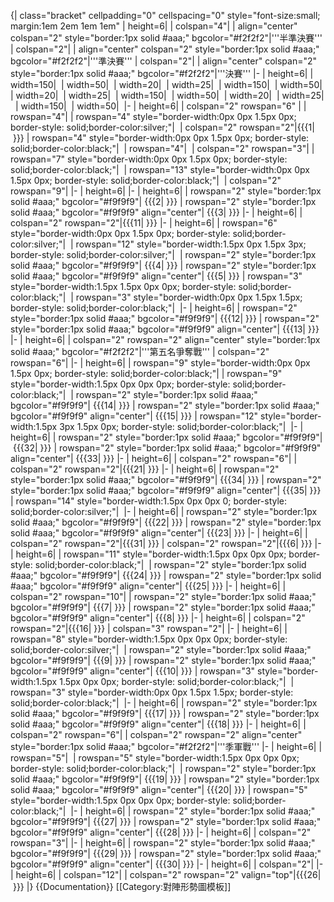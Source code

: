 {| class="bracket" cellpadding="0" cellspacing="0" style="font-size:small; margin:1em 2em 1em 1em"
| height=6|
| colspan="4"|
| align="center" colspan="2" style="border:1px solid #aaa;" bgcolor="#f2f2f2"|'''半準決賽'''
| colspan="2"|
| align="center" colspan="2" style="border:1px solid #aaa;" bgcolor="#f2f2f2"|'''準決賽'''
| colspan="2"|
| align="center" colspan="2" style="border:1px solid #aaa;" bgcolor="#f2f2f2"|'''決賽'''
|-
| height=6|
| width=150|&nbsp;
| width=50|&nbsp;
| width=20|&nbsp;
| width=25|&nbsp;
| width=150|&nbsp;
| width=50|&nbsp;
| width=20|&nbsp;
| width=25|&nbsp;
| width=150|&nbsp;
| width=50|&nbsp;
| width=20|&nbsp;
| width=25|&nbsp;
| width=150|&nbsp;
| width=50|&nbsp;
|-
| height=6|
| colspan="2" rowspan="6" |
| rowspan="4"|
| rowspan="4" style="border-width:0px 0px 1.5px 0px; border-style: solid;border-color:silver;"|&nbsp;
| colspan="2" rowspan="2"|{{{1|&nbsp;}}}
| rowspan="4" style="border-width:0px 0px 1.5px 0px; border-style: solid;border-color:black;"|&nbsp;
| rowspan="4"|&nbsp;
| colspan="2" rowspan="3"|
| rowspan="7" style="border-width:0px 0px 1.5px 0px; border-style: solid;border-color:black;"|&nbsp;
| rowspan="13" style="border-width:0px 0px 1.5px 0px; border-style: solid;border-color:black;"|&nbsp;
| colspan="2" rowspan="9"|
|-
| height=6| 
|-
| height=6|
| rowspan="2" style="border:1px solid #aaa;" bgcolor="#f9f9f9"|&nbsp;{{{2|&nbsp;}}}
| rowspan="2" style="border:1px solid #aaa;" bgcolor="#f9f9f9" align="center"|&nbsp;{{{3|&nbsp;}}}
|-
| height=6|
| colspan="2" rowspan="2"|{{{11|&nbsp;}}}
|-
| height=6|
| rowspan="6" style="border-width:0px 0px 1.5px 0px; border-style: solid;border-color:silver;"|&nbsp;
| rowspan="12" style="border-width:1.5px 0px 1.5px 3px; border-style: solid;border-color:silver;"|&nbsp;
| rowspan="2" style="border:1px solid #aaa;" bgcolor="#f9f9f9"|&nbsp;{{{4|&nbsp;}}}
| rowspan="2" style="border:1px solid #aaa;" bgcolor="#f9f9f9" align="center"|&nbsp;{{{5|&nbsp;}}}
| rowspan="3" style="border-width:1.5px 1.5px 0px 0px; border-style: solid;border-color:black;"|&nbsp;
| rowspan="3" style="border-width:0px 0px 1.5px 1.5px; border-style: solid;border-color:black;"|&nbsp;
|-
| height=6|
| rowspan="2" style="border:1px solid #aaa;" bgcolor="#f9f9f9"|&nbsp;{{{12|&nbsp;}}}
| rowspan="2" style="border:1px solid #aaa;" bgcolor="#f9f9f9" align="center"|&nbsp;{{{13|&nbsp;}}}
|-
| height=6|
| colspan="2" rowspan="2" align="center" style="border:1px solid #aaa;" bgcolor="#f2f2f2"|'''第五名爭奪戰'''
| colspan="2" rowspan="6"|
|-
| height=6|
| rowspan="9" style="border-width:0px 0px 1.5px 0px; border-style: solid;border-color:black;"|
| rowspan="9" style="border-width:1.5px 0px 0px 0px; border-style: solid;border-color:black;"|&nbsp;
| rowspan="2" style="border:1px solid #aaa;" bgcolor="#f9f9f9"|&nbsp;{{{14|&nbsp;}}}
| rowspan="2" style="border:1px solid #aaa;" bgcolor="#f9f9f9" align="center"|&nbsp;{{{15|&nbsp;}}}
| rowspan="12" style="border-width:1.5px 3px 1.5px 0px; border-style: solid;border-color:black;"|&nbsp;
|-
| height=6|
| rowspan="2" style="border:1px solid #aaa;" bgcolor="#f9f9f9"|&nbsp;{{{32|&nbsp;}}}
| rowspan="2" style="border:1px solid #aaa;" bgcolor="#f9f9f9" align="center"|&nbsp;{{{33|&nbsp;}}}
|-
| height=6|
| colspan="2" rowspan="6"|
| colspan="2" rowspan="2"|{{{21|&nbsp;}}}
|-
| height=6|
| rowspan="2" style="border:1px solid #aaa;" bgcolor="#f9f9f9"|&nbsp;{{{34|&nbsp;}}}
| rowspan="2" style="border:1px solid #aaa;" bgcolor="#f9f9f9" align="center"|&nbsp;{{{35|&nbsp;}}}
| rowspan="14" style="border-width:1.5px 0px 0px 0; border-style: solid;border-color:silver;"|&nbsp;
|-
| height=6|
| rowspan="2" style="border:1px solid #aaa;" bgcolor="#f9f9f9"|&nbsp;{{{22|&nbsp;}}}
| rowspan="2" style="border:1px solid #aaa;" bgcolor="#f9f9f9" align="center"|&nbsp;{{{23|&nbsp;}}}
|-
| height=6|
| colspan="2" rowspan="2"|{{{31|&nbsp;}}}
| colspan="2" rowspan="2"|{{{6|&nbsp;}}}
|-
| height=6|
| rowspan="11" style="border-width:1.5px 0px 0px 0px; border-style: solid;border-color:black;"|&nbsp;
| rowspan="2" style="border:1px solid #aaa;" bgcolor="#f9f9f9"|&nbsp;{{{24|&nbsp;}}}
| rowspan="2" style="border:1px solid #aaa;" bgcolor="#f9f9f9" align="center"|&nbsp;{{{25|&nbsp;}}}
|-
| height=6|
| colspan="2" rowspan="10"|
| rowspan="2" style="border:1px solid #aaa;" bgcolor="#f9f9f9"|&nbsp;{{{7|&nbsp;}}}
| rowspan="2" style="border:1px solid #aaa;" bgcolor="#f9f9f9" align="center"|&nbsp;{{{8|&nbsp;}}}
|-
| height=6|
| colspan="2" rowspan="2"|{{{16|&nbsp;}}}
| colspan="3" rowspan="2"|
|-
| height=6|
| rowspan="8" style="border-width:1.5px 0px 0px 0px; border-style: solid;border-color:silver;"|&nbsp;
| rowspan="2" style="border:1px solid #aaa;" bgcolor="#f9f9f9"|&nbsp;{{{9|&nbsp;}}}
| rowspan="2" style="border:1px solid #aaa;" bgcolor="#f9f9f9" align="center"|&nbsp;{{{10|&nbsp;}}}
| rowspan="3" style="border-width:1.5px 1.5px 0px 0px; border-style: solid;border-color:black;"|&nbsp;
| rowspan="3" style="border-width:0px 0px 1.5px 1.5px; border-style: solid;border-color:black;"|&nbsp;
|-
| height=6|
| rowspan="2" style="border:1px solid #aaa;" bgcolor="#f9f9f9"|&nbsp;{{{17|&nbsp;}}}
| rowspan="2" style="border:1px solid #aaa;" bgcolor="#f9f9f9" align="center"|&nbsp;{{{18|&nbsp;}}}
|-
| height=6|
| colspan="2" rowspan="6"|
| colspan="2" rowspan="2" align="center" style="border:1px solid #aaa;" bgcolor="#f2f2f2"|'''季軍戰'''
|-
| height=6|
| rowspan="5"|&nbsp;
| rowspan="5" style="border-width:1.5px 0px 0px 0px; border-style: solid;border-color:black;"|&nbsp;
| rowspan="2" style="border:1px solid #aaa;" bgcolor="#f9f9f9"|&nbsp;{{{19|&nbsp;}}}
| rowspan="2" style="border:1px solid #aaa;" bgcolor="#f9f9f9" align="center"|&nbsp;{{{20|&nbsp;}}}
| rowspan="5" style="border-width:1.5px 0px 0px 0px; border-style: solid;border-color:black;"|&nbsp;
|-
| height=6|
| rowspan="2" style="border:1px solid #aaa;" bgcolor="#f9f9f9"|&nbsp;{{{27|&nbsp;}}}
| rowspan="2" style="border:1px solid #aaa;" bgcolor="#f9f9f9" align="center"|&nbsp;{{{28|&nbsp;}}}
|-
| height=6|
| colspan="2" rowspan="3"|
|-
| height=6|
| rowspan="2" style="border:1px solid #aaa;" bgcolor="#f9f9f9"|&nbsp;{{{29|&nbsp;}}}
| rowspan="2" style="border:1px solid #aaa;" bgcolor="#f9f9f9" align="center"|&nbsp;{{{30|&nbsp;}}}
|-
| height=6|
| colspan="2"|
|-
| height=6|
| colspan="12"|
| colspan="2" rowspan="2" valign="top"|{{{26|&nbsp;}}}
|}<noinclude>
{{Documentation}}
[[Category:對陣形勢圖模板]]
</noinclude>